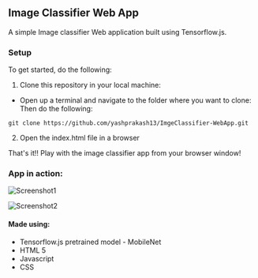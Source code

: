 ## Image Classifier Web App
A simple Image classifier Web application built using Tensorflow.js. 

### Setup
To get started, do the following: 
1. Clone this repository in your local machine:
  * Open up a terminal and navigate to the folder where you want to clone:
Then do the following:
```
git clone https://github.com/yashprakash13/ImgeClassifier-WebApp.git
```
2. Open the index.html file in a browser

That's it!! Play with the image classifier app from your browser window!

### App in action:
![Screenshot1](https://raw.githubusercontent.com/yashprakash13/ImgeClassifier-WebApp/master/Results/img_1%20(1).png)

![Screenshot2](https://raw.githubusercontent.com/yashprakash13/ImgeClassifier-WebApp/master/Results/img_2%20(1).png)

#### Made using:
* Tensorflow.js pretrained model - MobileNet
* HTML 5
* Javascript
* CSS
